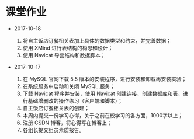 # 课堂作业

* 2017-10-18
  1. 将自主饭店订餐相关表加上具体的数据类型和约束，并完善数据；
  2. 使用 XMind 进行表结构的构思和设计；
  3. 使用 Navicat 导出结构和数据脚本；

* 2017-10-17
  1. 在 MySQL 官网下载 5.5 版本的安装程序，进行安装和卸载再安装实验；
  2. 在系统服务中启动和关闭 MySQL 服务；
  3. 下载 Navicat 程序并安装，使用 Navicat 创建连接，创建数据库和表，进行基础增删改的操作练习（客户端和脚本）；
  4. 自主饭店订餐相关表的创建；
  5. 本周内提交一份学习心得，关于之前在校学习的各方面，1000字以上；
  6. 注册 CSDN 博客，将心得写在博客上；
  7. 各组长提交组员素质报告。




